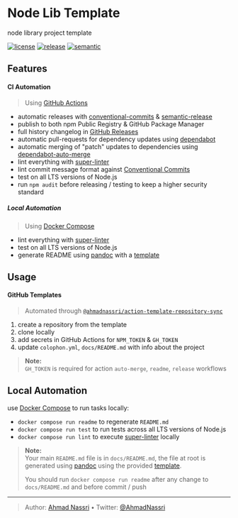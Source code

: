 # Node Lib Template

node library project template

[![license][license-img]][license-url]
[![release][release-img]][release-url]
[![semantic][semantic-img]][semantic-url]

## Features

#### CI Automation

> Using [GitHub Actions][]

-   automatic releases with [conventional-commits][] & [semantic-release][]
-   publish to both npm Public Registry & GitHub Package Manager
-   full history changelog in [GitHub Releases][]
-   automatic pull-requests for dependency updates using [dependabot][]
-   automatic merging of "patch" updates to dependencies using [dependabot-auto-merge][]
-   lint everything with [super-linter][]
-   lint commit message format against [Conventional Commits][]
-   test on all LTS versions of Node.js
-   run `npm audit` before releasing / testing to keep a higher security standard

##### Local Automation

> Using [Docker Compose][]

-   lint everything with [super-linter][]
-   test on all LTS versions of Node.js
-   generate README using [pandoc][] with a [template][]

## Usage

#### GitHub Templates

> Automated through [`@ahmadnassri/action-template-repository-sync`][]

1.  create a repository from the template
2.  clone locally
3.  add secrets in GitHub Actions for `NPM_TOKEN` & `GH_TOKEN`
4.  update `colophon.yml`, `docs/README.md` with info about the project

> **Note:**  
> `GH_TOKEN` is required for action `auto-merge`, `readme`, `release` workflows

## Local Automation

use [Docker Compose][] to run tasks locally:

-   `docker compose run readme` to regenerate `README.md`
-   `docker compose run test` to run tests across all LTS versions of Node.js
-   `docker compose run lint` to execute [super-linter][] locally

> **Note:**  
> Your main `README.md` file is in `docs/README.md`, the file at root is generated using [pandoc][] using the provided [template][].
>
> You should run `docker compose run readme` after any change to `docs/README.md` and before commit / push

  [GitHub Actions]: https://github.com/features/actions
  [conventional-commits]: https://www.conventionalcommits.org/
  [semantic-release]: https://github.com/marketplace/actions/conventional-semantic-release
  [GitHub Releases]: https://github.com/ahmadnassri/template-node/releases
  [dependabot]: https://dependabot.com/
  [dependabot-auto-merge]: https://github.com/marketplace/actions/dependabot-auto-merge
  [super-linter]: https://github.com/github/super-linter
  [Conventional Commits]: https://www.conventionalcommits.org/en/v1.0.0/
  [Docker Compose]: https://docs.docker.com/compose/
  [pandoc]: https://pandoc.org/
  [template]: ./docs/README.template
  [`@ahmadnassri/action-template-repository-sync`]: https://github.com/ahmadnassri/action-template-repository-sync

----
> Author: [Ahmad Nassri](https://www.ahmadnassri.com/) &bull;
> Twitter: [@AhmadNassri](https://twitter.com/AhmadNassri)

[license-url]: LICENSE
[license-img]: https://badgen.net/github/license/ahmadnassri/template-node-lib

[release-url]: https://github.com/ahmadnassri/template-node-lib/releases
[release-img]: https://badgen.net/github/release/ahmadnassri/template-node-lib

[semantic-url]: https://github.com/ahmadnassri/template-node-lib/actions?query=workflow%3Arelease
[semantic-img]: https://badgen.net/badge/📦/semantically%20released/blue
